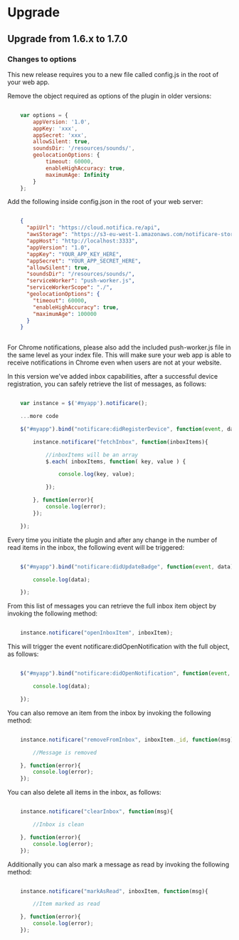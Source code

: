Upgrade
=======

## Upgrade from 1.6.x to 1.7.0

### Changes to options

This new release requires you to a new file called config.js in the root of your web app.

Remove the object required as options of the plugin in older versions:

```javascript

    var options = {
        appVersion: '1.0',
        appKey: 'xxx',
        appSecret: 'xxx',
        allowSilent: true,
        soundsDir: '/resources/sounds/',
        geolocationOptions: {
            timeout: 60000,
            enableHighAccuracy: true,
            maximumAge: Infinity
        }
    };

```

Add the following inside config.json in the root of your web server:

```json

    {
      "apiUrl": "https://cloud.notifica.re/api",
      "awsStorage": "https://s3-eu-west-1.amazonaws.com/notificare-storage",
      "appHost": "http://localhost:3333",
      "appVersion": "1.0",
      "appKey": "YOUR_APP_KEY_HERE",
      "appSecret": "YOUR_APP_SECRET_HERE",
      "allowSilent": true,
      "soundsDir": "/resources/sounds/",
      "serviceWorker": "push-worker.js",
      "serviceWorkerScope": "./",
      "geolocationOptions": {
        "timeout": 60000,
        "enableHighAccuracy": true,
        "maximumAge": 100000
      }
    }
    
```

For Chrome notifications, please also add the included push-worker.js file in the same level as your index file.
This will make sure your web app is able to receive notifications in Chrome even when users are not at your website.

In this version we've added inbox capabilities, after a successful device registration, you can safely retrieve the list of messages, as follows:

```javascript

    var instance = $('#myapp').notificare();

    ...more code

    $("#myapp").bind("notificare:didRegisterDevice", function(event, data) {

        instance.notificare("fetchInbox", function(inboxItems){

            //inboxItems will be an array
            $.each( inboxItems, function( key, value ) {

                console.log(key, value);

            });

        }, function(error){
            console.log(error);
        });

    });


```

Every time you initiate the plugin and after any change in the number of read items in the inbox, the following event will be triggered:

```javascript

    $("#myapp").bind("notificare:didUpdateBadge", function(event, data) {

        console.log(data);

    });

```

From this list of messages you can retrieve the full inbox item object by invoking the following method:

```javascript

    instance.notificare("openInboxItem", inboxItem);

```

This will trigger the event notificare:didOpenNotification with the full object, as follows:

```javascript

    $("#myapp").bind("notificare:didOpenNotification", function(event, data) {

        console.log(data);

    });

```

You can also remove an item from the inbox by invoking the following method:

```javascript

    instance.notificare("removeFromInbox", inboxItem._id, function(msg){

        //Message is removed

    }, function(error){
        console.log(error);
    });

```

You can also delete all items in the inbox, as follows:

```javascript

    instance.notificare("clearInbox", function(msg){

        //Inbox is clean

    }, function(error){
        console.log(error);
    });

```

Additionally you can also mark a message as read by invoking the following method:

```javascript

    instance.notificare("markAsRead", inboxItem, function(msg){

        //Item marked as read

    }, function(error){
        console.log(error);
    });

```